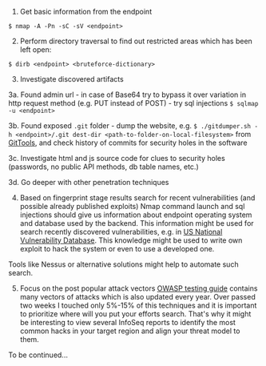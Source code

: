 1. Get basic information from the endpoint 

```
$ nmap -A -Pn -sC -sV <endpoint>
```

2. Perform directory traversal to find out restricted areas which has been left open:
```
$ dirb <endpoint> <bruteforce-dictionary>
```

3. Investigate discovered artifacts

3a. Found admin url
    - in case of Base64 try to bypass it over variation in http request method (e.g. PUT instead of POST)
    - try sql injections ```$ sqlmap -u <endpoint>```

3b. Found exposed ```.git``` folder
    - dump the website, e.g. ```$ ./gitdumper.sh -h <endpoint>/.git dest-dir <path-to-folder-on-local-filesystem>``` from <a href="https://github.com/Gelassen/information-security/blob/main/README.md">GitTools</a>, and check history of commits for security holes in the software 

3c. Investigate html and js source code for clues to security holes (passwords, no public API methods, db table names, etc.)

3d. Go deeper with other penetration techniques

4. Based on fingerprint stage results search for recent vulnerabilities (and possible already published exploits)
Nmap command launch and sql injections should give us information about endpoint operating system and database used by the backend. This information might be used for search recently discovered vulnerabilities, e.g. in <a href="https://nvd.nist.gov/vuln/full-listing/2023/11">US National Vulnerability Database</a>. This knowledge might be used to write own exploit to hack the system or even to use a developed one. 

Tools like Nessus or alternative solutions might help to automate such search. 

5. Focus on the post popular attack vectors 
<a href="https://owasp.org/www-project-web-security-testing-guide/stable/">OWASP testing guide</a> contains many vectors of attacks which is also updated every year. Over passed two weeks I touched only 5%-15% of this techniques and it is important to prioritize where will you put your efforts search.  That's why it might be interesting to view several InfoSeq reports to identify the most common hacks in your target region and align your threat model to them. 

To be continued...

 